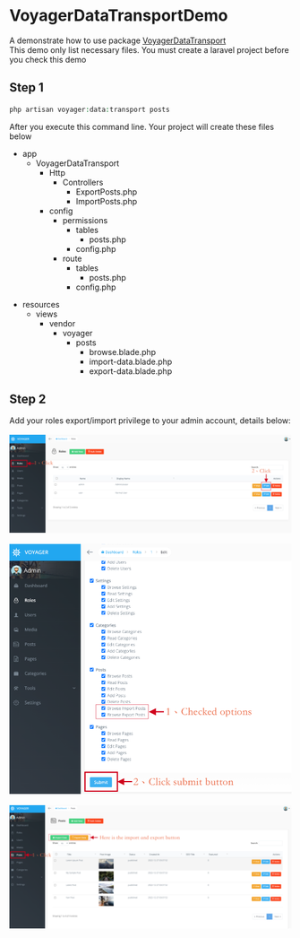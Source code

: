 # VoyagerDataTransportDemo
A demonstrate how to use package <a href="https://github.com/vanchao0519/VoyagerDataTransport">VoyagerDataTransport</a>
<br>
This demo only list necessary files. You must create a laravel project before you check this demo
## Step 1
```php
php artisan voyager:data:transport posts
```
After you execute this command line. Your project will create these files below
<ul>
    <li>app
      <ul>
        <li>VoyagerDataTransport
            <ul>
                <li>Http
                    <ul>
                        <li>Controllers
                            <ul>
                                <li>ExportPosts.php</li>
                                <li>ImportPosts.php</li>
                            </ul>
                        </li>
                    </ul>
                </li>
            </ul>
            <ul>
                <li>config
                    <ul>
                        <li>permissions
                            <ul>
                                <li>tables
                                <ul>
                                    <li>posts.php</li>
                                </ul>
                                </li>
                            </ul>
                            <ul>
                                <li>config.php</li>
                            </ul>
                        </li>
                    </ul>
                    <ul>
                        <li>route
                            <ul>
                                <li>tables
                                <ul>
                                    <li>posts.php</li>
                                </ul>
                                </li>
                            </ul>
                            <ul>
                                <li>config.php</li>
                            </ul>
                        </li>
                    </ul>
                </li>
            </ul>
        </li>
      </ul>
    </li>
</ul>
<ul>
    <li>resources
      <ul>
        <li>views
            <ul>
                <li>vendor
                    <ul>
                        <li>voyager
                            <ul>
                                <li>posts
                                    <ul>
                                        <li>browse.blade.php</li>
                                        <li>import-data.blade.php</li>
                                        <li>export-data.blade.php</li>
                                    </ul>
                                </li>
                            </ul>
                        </li>
                    </ul>
                </li>
            </ul>
        </li>
      </ul>
    </li>
</ul>

## Step 2
Add your roles export/import privilege to your admin account, details below:
<br>
<br>
![gui-screen-shot-01](/guides/assets/images/screen-shot-01.png)
<br>
<br>
![gui-screen-shot-02](/guides/assets/images/screen-shot-02.png)
<br>
<br>
![gui-screen-shot-03](/guides/assets/images/screen-shot-03.png)
<br>
<br>

